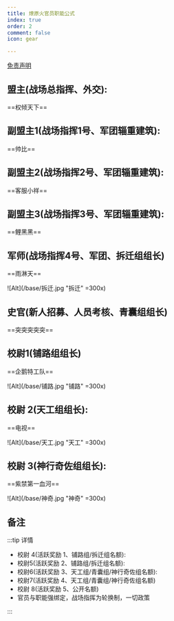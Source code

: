 ```yaml
---
title: 燎原火官员职能公式
index: true
order: 2
comment: false
icon: gear

---
```


[免责声明](./README.md)


## 盟主(战场总指挥、外交):

==权倾天下==

## 副盟主1(战场指挥1号、军团辎重建筑):

==帅比==

## 副盟主2(战场指挥2号、军团辎重建筑):

==客服小祥==

## 副盟主3(战场指挥3号、军团辎重建筑):

==鲤黑黑==

## 军师(战场指挥4号、军团、拆迁组组长)

==雨淋天==

![Alt](/base/拆迁.jpg "拆迁" =300x)

## 史官(新人招募、人员考核、青囊组组长)

==突突突突突==

<!-- ![Alt](/base/青囊.jpg "拆迁" =300x) -->

## 校尉1(铺路组组长)

==企鹅特工队==

![Alt](/base/铺路.jpg "铺路" =300x)

## 校尉 2(天工组组长):

==电视==


![Alt](/base/天工.jpg "天工" =300x)

## 校尉 3(神行奇佐组组长):

==紫禁第一血河==

![Alt](/base/神奇.jpg "神奇" =300x)

## 备注

:::tip 详情

* 校尉 4(活跃奖励 1、铺路组/拆迁组名额):
* 校尉5(活跃奖励 2、铺路组/拆迁组名额):
* 校尉6(活跃奖励 3、天工组/青囊组/神行奇佐组名额):
* 校尉7(活跃奖励 4、天工组/青囊组/神行奇佐组名额)
* 校尉 8(活跃奖励 5、公开名额)
* 官员与职能强绑定，战场指挥为轮换制，一切政策

:::